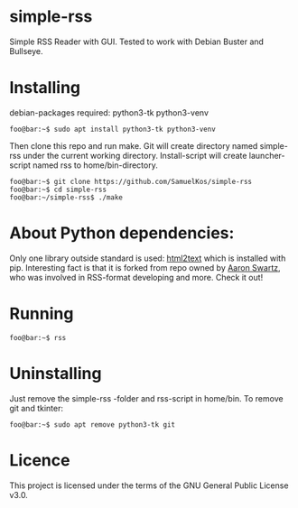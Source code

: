 # simple-rss
Simple RSS Reader with GUI. Tested to work with Debian Buster and Bullseye.

# Installing
debian-packages required: python3-tk python3-venv

```console
foo@bar:~$ sudo apt install python3-tk python3-venv
```

Then clone this repo and run make.
Git will create directory named simple-rss under the current working directory.
Install-script will create launcher-script named rss to home/bin-directory.
 
```console
foo@bar:~$ git clone https://github.com/SamuelKos/simple-rss
foo@bar:~$ cd simple-rss
foo@bar:~/simple-rss$ ./make
```

# About Python dependencies:
Only one library outside standard is used: [html2text](https://github.com/Alir3z4/html2text/)
which is installed with pip. Interesting fact is that it is forked from repo
owned by [Aaron Swartz](https://en.wikipedia.org/wiki/Aaron_Swartz),
who was involved in RSS-format developing and more. Check it out!
 

# Running 

```console
foo@bar:~$ rss
```

# Uninstalling
Just remove the simple-rss -folder and rss-script in home/bin.
To remove git and tkinter:

```console
foo@bar:~$ sudo apt remove python3-tk git
```

# Licence
This project is licensed under the terms of the GNU General Public License v3.0.
